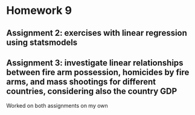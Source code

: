 # Homework 9


## Assignment 2: exercises with linear regression using statsmodels



## Assignment 3: investigate linear relationships between fire arm possession, homicides by fire arms, and mass shootings for different countries, considering also the country GDP


Worked on both assignments on my own 

